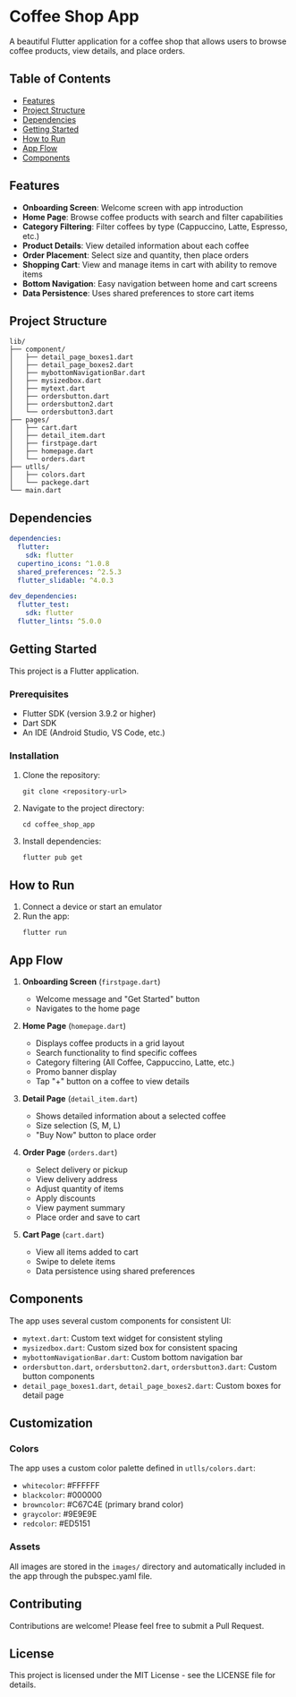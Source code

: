 # Coffee Shop App

A beautiful Flutter application for a coffee shop that allows users to browse coffee products, view details, and place orders.

## Table of Contents
- [Features](#features)
- [Project Structure](#project-structure)
- [Dependencies](#dependencies)
- [Getting Started](#getting-started)
- [How to Run](#how-to-run)
- [App Flow](#app-flow)
- [Components](#components)

## Features

- **Onboarding Screen**: Welcome screen with app introduction
- **Home Page**: Browse coffee products with search and filter capabilities
- **Category Filtering**: Filter coffees by type (Cappuccino, Latte, Espresso, etc.)
- **Product Details**: View detailed information about each coffee
- **Order Placement**: Select size and quantity, then place orders
- **Shopping Cart**: View and manage items in cart with ability to remove items
- **Bottom Navigation**: Easy navigation between home and cart screens
- **Data Persistence**: Uses shared preferences to store cart items


## Project Structure

```
lib/
├── component/
│   ├── detail_page_boxes1.dart
│   ├── detail_page_boxes2.dart
│   ├── mybottomNavigationBar.dart
│   ├── mysizedbox.dart
│   ├── mytext.dart
│   ├── ordersbutton.dart
│   ├── ordersbutton2.dart
│   └── ordersbutton3.dart
├── pages/
│   ├── cart.dart
│   ├── detail_item.dart
│   ├── firstpage.dart
│   ├── homepage.dart
│   └── orders.dart
├── utlls/
│   ├── colors.dart
│   └── packege.dart
└── main.dart
```

## Dependencies

```yaml
dependencies:
  flutter:
    sdk: flutter
  cupertino_icons: ^1.0.8
  shared_preferences: ^2.5.3
  flutter_slidable: ^4.0.3

dev_dependencies:
  flutter_test:
    sdk: flutter
  flutter_lints: ^5.0.0
```

## Getting Started

This project is a Flutter application.

### Prerequisites

- Flutter SDK (version 3.9.2 or higher)
- Dart SDK
- An IDE (Android Studio, VS Code, etc.)

### Installation

1. Clone the repository:
   ```
   git clone <repository-url>
   ```

2. Navigate to the project directory:
   ```
   cd coffee_shop_app
   ```

3. Install dependencies:
   ```
   flutter pub get
   ```

## How to Run

1. Connect a device or start an emulator
2. Run the app:
   ```
   flutter run
   ```

## App Flow

1. **Onboarding Screen** (`firstpage.dart`)
   - Welcome message and "Get Started" button
   - Navigates to the home page

2. **Home Page** (`homepage.dart`)
   - Displays coffee products in a grid layout
   - Search functionality to find specific coffees
   - Category filtering (All Coffee, Cappuccino, Latte, etc.)
   - Promo banner display
   - Tap "+" button on a coffee to view details

3. **Detail Page** (`detail_item.dart`)
   - Shows detailed information about a selected coffee
   - Size selection (S, M, L)
   - "Buy Now" button to place order

4. **Order Page** (`orders.dart`)
   - Select delivery or pickup
   - View delivery address
   - Adjust quantity of items
   - Apply discounts
   - View payment summary
   - Place order and save to cart

5. **Cart Page** (`cart.dart`)
   - View all items added to cart
   - Swipe to delete items
   - Data persistence using shared preferences

## Components

The app uses several custom components for consistent UI:

- `mytext.dart`: Custom text widget for consistent styling
- `mysizedbox.dart`: Custom sized box for consistent spacing
- `mybottomNavigationBar.dart`: Custom bottom navigation bar
- `ordersbutton.dart`, `ordersbutton2.dart`, `ordersbutton3.dart`: Custom button components
- `detail_page_boxes1.dart`, `detail_page_boxes2.dart`: Custom boxes for detail page

## Customization

### Colors

The app uses a custom color palette defined in `utlls/colors.dart`:
- `whitecolor`: #FFFFFF
- `blackcolor`: #000000
- `browncolor`: #C67C4E (primary brand color)
- `graycolor`: #9E9E9E
- `redcolor`: #ED5151

### Assets

All images are stored in the `images/` directory and automatically included in the app through the pubspec.yaml file.

## Contributing

Contributions are welcome! Please feel free to submit a Pull Request.

## License

This project is licensed under the MIT License - see the LICENSE file for details.